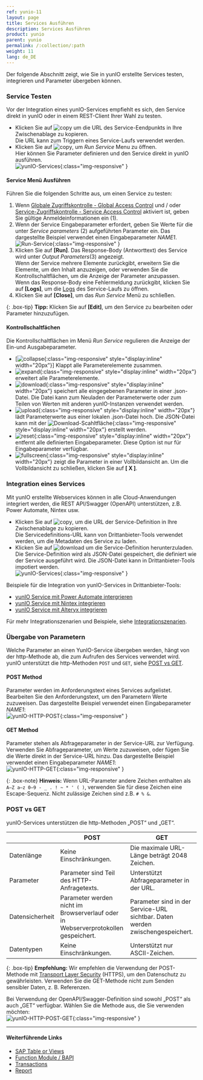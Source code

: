```yaml
---
ref: yunio-11
layout: page
title: Services Ausführen
description: Services Ausführen
product: yunio
parent: yunio
permalink: /:collection/:path
weight: 11
lang: de_DE
---
```



Der folgende Abschnitt zeigt, wie Sie in yunIO erstellte Services testen, integrieren und Parameter übergeben können.

### Service Testen

Vor der Integration eines yunIO-Services empfiehlt es sich, den Service direkt in yunIO oder in einem REST-Client Ihrer Wahl zu testen.
- Klicken Sie auf ![copy](/img/content/yunio/icons/copyURL.png) um die URL des Service-Eendpunkts in Ihre Zwischenablage zu kopieren. <br>
Die URL kann zum Triggern eines Service-Laufs verwendet werden.
- Klicken Sie auf ![copy](/img/content/yunio/icons/run.png), um *Run Service* Menu zu öffnen. <br>
Hier können Sie Parameter definieren und den Service direkt in yunIO ausführen.<br>
![yunIO-Services](/img/content/yunio/yunio-run-services1.png){:class="img-responsive" }

#### Service Menü Ausführen

Führen Sie die folgenden Schritte aus, um einen Service zu testen:
1. Wenn [Globale Zugriffskontrolle - Global Access Control](./Zugriffssteuerung#global-access-control-globale-zugriffssteuerung) und / oder [Service-Zugriffskontrolle - Service Access Control](./Zugriffssteuerung#service-access-control-zugriffssteuerung-für-services) aktiviert ist, geben Sie gültige Anmeldeinformationen ein (1).
2. Wenn der Service Eingabeparameter erfordert, geben Sie Werte für die unter *Service parameters* (2) aufgeführten Parameter ein.
Das dargestellte Beispiel verwendet einen Eingabeparameter *NAME1*.<br>
![Run-Service](/img/content/yunio/run-service.png){:class="img-responsive" }
3. Klicken Sie auf **[Run]**. Das Response-Body (Antworttext) des Service wird unter *Output Parameters*(3) angezeigt.<br>
Wenn der Service mehrere Elemente zurückgibt, erweitern Sie die Elemente, um den Inhalt anzuzeigen, oder verwenden Sie die Kontrollschaltflächen, um die Anzeige der Parameter anzupassen.<br>
Wenn das Response-Body eine Fehlermeldung zurückgibt, klicken Sie auf **[Logs]**, um die [Logs](./logs) des Service-Laufs zu öffnen.
4. Klicken Sie auf **[Close]**, um das *Run Service* Menü zu schließen.


{: .box-tip}
**Tipp:** Klicken Sie auf **[Edit]**, um den Service zu bearbeiten oder Parameter hinzuzufügen.

#### Kontrollschaltfächen

Die Kontrollschaltflächen im Menü *Run Service* regulieren die Anzeige der Ein-und Ausgabeparameter.

- [![collapse](/img/content/yunio/icons/run-collapse.svg){:class="img-responsive" style="display:inline" width="20px"}] Klappt alle Parameterelemente zusammen.
- ![expand](/img/content/yunio/icons/run-expand.svg){:class="img-responsive" style="display:inline" width="20px"} erweitert alle Parameterelemente.
- ![download](/img/content/yunio/icons/run-download.svg){:class="img-responsive" style="display:inline" width="20px"} speichert alle eingegebenen Parameter in einer .json-Datei. Die Datei kann zum Neuladen der Parameterwerte oder zum Teilen von Werten mit anderen yunIO-Instanzen verwendet werden.
- ![upload](/img/content/yunio/icons/run-upload.svg){:class="img-responsive" style="display:inline" width="20px"} lädt Parameterwerte aus einer lokalen .json-Datei hoch. Die JSON-Datei kann mit der ![Download-Scahltfläche](/img/content/yunio/icons/run-download.svg){:class="img-responsive" style="display:inline" width="20px"} erstellt werden.
- ![reset](/img/content/yunio/icons/run-reset.svg){:class="img-responsive" style="display:inline" width="20px"} entfernt alle definierten Eingabeparameter. Diese Option ist nur für Eingabeparameter verfügbar.
- ![fullscreen](/img/content/yunio/icons/run-fullscreen.svg){:class="img-responsive" style="display:inline" width="20px"} zeigt die Parameter in einer Vollbildansicht an. Um die Vollbildansicht zu schließen, klicken Sie auf **[ X ]**.


### Integration eines Services

Mit yunIO erstellte Webservices können in alle Cloud-Anwendungen integriert werden, die REST API/Swagger (OpenAPI) unterstützen, z.B. Power Automate, Nintex usw.

- Klicken Sie auf ![copy](/img/content/yunio/icons/copyURL.png), um die URL der Service-Definition in Ihre Zwischenablage zu kopieren.<br>
Die Servicedefinitions-URL kann von Drittanbieter-Tools verwendet werden, um die Metadaten des Service zu laden.
- Klicken Sie auf ![download](/img/content/yunio/icons/download.png) um die Service-Definition herunterzuladen.<br>
Die Service-Definition wird als JSON-Datei gespeichert, die definiert wie der Service ausgeführt wird. 
Die JSON-Datei kann in Drittanbieter-Tools impotiert werden.<br>
![yunIO-Services](/img/content/yunio/yunio-run-services-https.png){:class="img-responsive" }

Beispiele für die Integration von yunIO-Services in Drittanbieter-Tools:
- [yunIO Service mit Power Automate intergrieren](https://kb.theobald-software.com/yunio/integrating-a-yunio-service-with-power-automate)
- [yunIO Service mit Nintex integrieren](https://kb.theobald-software.com/yunio/integrating-a-yunio-service-with-nintex)
- [yunIO Service mit Alteryx integrieren](https://kb.theobald-software.com/yunio/integrating-a-yunio-service-with-alteryx)

Für mehr Integrationszenarien und Beispiele, siehe [Integrationszenarien](./integration). 

<!---
- [Running a yunIO Service in Postman](https://kb.theobald-software.com/yunio/running-a-yunio-service-in-postman)
- [Running a yunIO Service in SwaggerHub](https://kb.theobald-software.com/yunio/running-a-yunio-service-in-swagger-hub)
-->

### Übergabe von Parametern

Welche Parameter an einen YunIO-Service übergeben werden, hängt von der http-Methode ab, die zum Aufrufen des Services verwendet wird.<br>
yunIO unterstützt die http-Methoden `POST` und `GET`, siehe [POST vs GET](#post-vs-get).

#### POST Method
Parameter werden im Anforderungstext eines Services aufgelistet. <br>
Bearbeiten Sie den Anforderungstext, um den Parametern Werte zuzuweisen. Das dargestellte Beispiel verwendet einen Eingabeparameter *NAME1*:<br>
![yunIO-HTTP-POST](/img/content/yunio/http-post.png){:class="img-responsive" }

#### GET Method
Parameter stehen als Abfrageparameter in der Service-URL zur Verfügung. <br>
Verwenden Sie Abfrageparameter, um Werte zuzuweisen, oder fügen Sie die Werte direkt in der Service-URL hinzu. Das dargestellte Beispiel verwendet einen Eingabeparameter *NAME1*:<br>
![yunIO-HTTP-GET](/img/content/yunio/http-get.png){:class="img-responsive" }

{: .box-note}
**Hinweis:** Wenn URL-Parameter andere Zeichen enthalten als `A–Z a–z 0–9 - _ . ! ~ * ' ( )`, verwenden Sie für diese Zeichen eine Escape-Sequenz. 
Nicht zulässige Zeichen sind z.B. `# % &`.


### POST vs GET
yunIO-Services unterstützen die http-Methoden „POST“ und „GET“.

|  | POST | GET |
|--|-----|------|
| Datenlänge | Keine Einschränkungen. | Die maximale URL-Länge beträgt 2048 Zeichen. |
| Parameter | Parameter sind Teil des HTTP-Anfragetexts. | Unterstützt Abfrageparameter in der URL. |
| Datensicherheit | Parameter werden nicht im Browserverlauf oder in Webserverprotokollen gespeichert. | Parameter sind in der Service-URL sichtbar. Daten werden zwischengespeichert. |
| Datentypen | Keine Einschränkungen. | Unterstützt nur ASCII-Zeichen. |

{: .box-tip}
**Empfehlung:** Wir empfehlen die Verwendung der POST-Methode mit [Transport Layer Security](./server-settings) (HTTPS), um den Datenschutz zu gewährleisten.
Verwenden Sie die GET-Methode nicht zum Senden sensibler Daten, z. B. Referenzen.

Bei Verwendung der OpenAPI/Swagger-Definition sind sowohl „POST“ als auch „GET“ verfügbar. Wählen Sie die Methode aus, die Sie verwenden möchten:<br>
![yunIO-HTTP-POST-GET](/img/content/yunio/http-post-get.png){:class="img-responsive" }


*****
#### Weiterführende Links
- [SAP Table or Views](./table-and-views)
- [Function Module / BAPI](./bapis-and-function-modules)
- [Transactions](./transactions)
- [Report](./report)